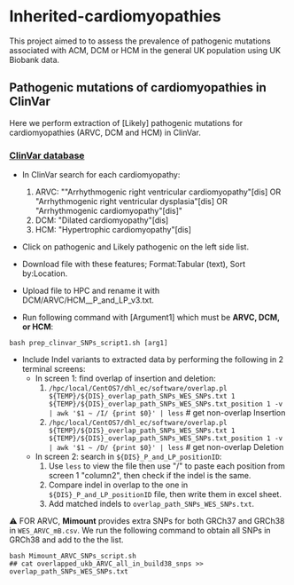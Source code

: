 # Inherited-cardiomyopathies
This project aimed to to assess the prevalence of pathogenic mutations associated with ACM, DCM or HCM in the general UK population using UK Biobank data.


## Pathogenic mutations of cardiomyopathies in ClinVar  
Here we perform extraction of [Likely] pathogenic mutations for cardiomyopathies (ARVC, DCM and HCM) in ClinVar.
### [ClinVar database](https://www.ncbi.nlm.nih.gov/clinvar/)   
- In ClinVar search for each cardiomyopathy:  
  1. ARVC: ""Arrhythmogenic right ventricular cardiomyopathy"[dis] OR "Arrhythmogenic right ventricular dysplasia"[dis] OR "Arrhythmogenic cardiomyopathy"[dis]"
  2. DCM: "Dilated cardiomyopathy"[dis]
  3. HCM: "Hypertrophic cardiomyopathy"[dis]

- Click on pathogenic and Likely pathogenic on the left side list.
- Download file with these features; Format:Tabular (text), Sort by:Location.
- Upload file to HPC and rename it with DCM/ARVC/HCM__P_and_LP_v3.txt.
- Run following command with [Argument1] which must be **ARVC, DCM, or HCM**:
```
bash prep_clinvar_SNPs_script1.sh [arg1]
```
- Include Indel variants to extracted data by performing the following in 2 terminal screens:
  - In screen 1: find overlap of insertion and deletion:    
    1. `/hpc/local/CentOS7/dhl_ec/software/overlap.pl ${TEMP}/${DIS}_overlap_path_SNPs_WES_SNPs.txt 1 ${TEMP}/${DIS}_overlap_path_SNPs_WES_SNPs.txt_position 1 -v | awk '$1 ~ /I/ {print $0}' | less` # get non-overlap Insertion    
    2. `/hpc/local/CentOS7/dhl_ec/software/overlap.pl ${TEMP}/${DIS}_overlap_path_SNPs_WES_SNPs.txt 1 ${TEMP}/${DIS}_overlap_path_SNPs_WES_SNPs.txt_position 1 -v | awk '$1 ~ /D/ {print $0}' | less`  # get non-overlap Deletion   
  - In screen 2: search in `${DIS}_P_and_LP_positionID`:   
    1. Use `less` to view the file then use "/" to paste each position from screen 1 "column2", then check if the indel is the same.   
    2. Compare indel in overlap to the one in `${DIS}_P_and_LP_positionID` file, then write them in excel sheet.
    3. Add matched indels to `overlap_path_SNPs_WES_SNPs.txt`.   

:warning: FOR ARVC, **Mimount** provides extra SNPs for both GRCh37 and GRCh38 in `WES_ARVC_mB.csv`. We run the following command to obtain all SNPs in GRCh38 and add to the the list. 
```
bash Mimount_ARVC_SNPs_script.sh
## cat overlapped_ukb_ARVC_all_in_build38_snps >> overlap_path_SNPs_WES_SNPs.txt
```
